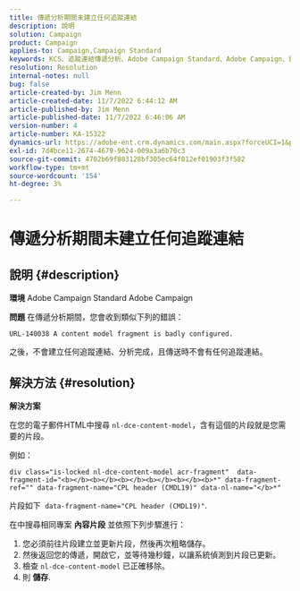 ```yaml
---
title: 傳遞分析期間未建立任何追蹤連結
description: 說明
solution: Campaign
product: Campaign
applies-to: Campaign,Campaign Standard
keywords: KCS、追蹤連結傳遞分析、Adobe Campaign Standard、Adobe Campaign、錯誤、HTML、片段
resolution: Resolution
internal-notes: null
bug: false
article-created-by: Jim Menn
article-created-date: 11/7/2022 6:44:12 AM
article-published-by: Jim Menn
article-published-date: 11/7/2022 6:46:06 AM
version-number: 4
article-number: KA-15322
dynamics-url: https://adobe-ent.crm.dynamics.com/main.aspx?forceUCI=1&pagetype=entityrecord&etn=knowledgearticle&id=37a9e491-675e-ed11-9562-6045bd0061cb
exl-id: 7d4bce11-2674-4679-9624-009a3a6b70c3
source-git-commit: 4702b69f883128bf305ec64f012ef01903f3f582
workflow-type: tm+mt
source-wordcount: '154'
ht-degree: 3%

---
```


# 傳遞分析期間未建立任何追蹤連結

## 說明 {#description}


<b>環境</b>
Adobe Campaign Standard Adobe Campaign

<b>問題</b>
在傳遞分析期間，您會收到類似下列的錯誤：


```
URL-140038 A content model fragment is badly configured.
```


之後，不會建立任何追蹤連結、分析完成，且傳送時不會有任何追蹤連結。


## 解決方法 {#resolution}


<b>解決方案</b>

在您的電子郵件HTML中搜尋 `nl-dce-content-model`，含有這個的片段就是您需要的片段。

例如：


```
div class="is-locked nl-dce-content-model acr-fragment"  data-fragment-id="<b></b><b></b><b></b><b></b><b></b><b>*" data-fragment-ref="" data-fragment-name="CPL header (CMDL19)" data-nl-name="</b>*"
```


片段如下  `data-fragment-name="CPL header (CMDL19)"`.

在中搜尋相同專案 <b>內容片段</b> 並依照下列步驟進行：

1. 您必須前往片段建立並更新片段，然後再次粗略儲存。
2. 然後返回您的傳遞，開啟它，並等待幾秒鐘，以讓系統偵測到片段已更新。
3. 檢查 `nl-dce-content-model` 已正確移除。
4. 則 <b>儲存</b>.
